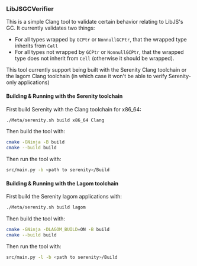 ### LibJSGCVerifier

This is a simple Clang tool to validate certain behavior relating to LibJS's GC. It currently validates
two things:

- For all types wrapped by `GCPtr` or `NonnullGCPtr`, that the wrapped type inherits from `Cell`
- For all types not wrapped by `GCPtr` or `NonnullGCPtr`, that the wrapped type does not inherit from `Cell`
  (otherwise it should be wrapped).

This tool currently support being built with the Serenity Clang toolchain or the lagom Clang toolchain (in which case it won't be able to verify Serenity-only applications)

#### Building & Running with the Serenity toolchain
First build Serenity with the Clang toolchain for x86_64:
```bash
./Meta/serenity.sh build x86_64 Clang
```

Then build the tool with:
```bash
cmake -GNinja -B build
cmake --build build
```

Then run the tool with:
```bash
src/main.py -b <path to serenity>/Build
```

#### Building & Running with the Lagom toolchain
First build the Serenity lagom applications with:
```bash
./Meta/serenity.sh build lagom
```

Then build the tool with:
```bash
cmake -GNinja -DLAGOM_BUILD=ON -B build
cmake --build build
```

Then run the tool with:
```bash
src/main.py -l -b <path to serenity>/Build
```

